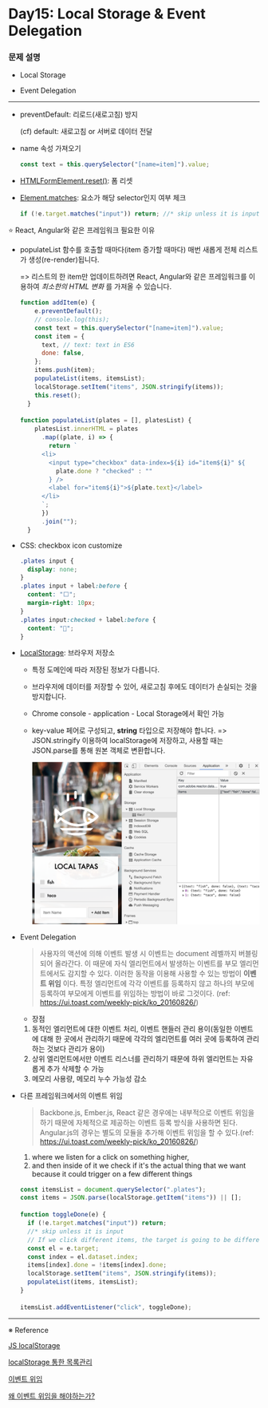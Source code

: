 # Day15: Local Storage & Event Delegation

### 문제 설명

- Local Storage

- Event Delegation

---

- preventDefault: 리로드(새로고침) 방지

  (cf) default: 새로고침 or 서버로 데이터 전달

- name 속성 가져오기

  ```javascript
  const text = this.querySelector("[name=item]").value;
  ```

- [HTMLFormElement.reset()](https://developer.mozilla.org/ko/docs/Web/API/HTMLFormElement/reset): 폼 리셋

- [Element.matches](https://developer.mozilla.org/en-US/docs/Web/API/Element/matches): 요소가 해당 selector인지 여부 체크
  ```javascript
  if (!e.target.matches("input")) return; //* skip unless it is input
  ```

⭐️ React, Angular와 같은 프레임워크 필요한 이유

- populateList 함수를 호출할 때마다(item 증가할 때마다) 매번 새롭게 전체 리스트가 생성(re-render)됩니다.

  => 리스트의 한 item만 업데이트하려면 React, Angular와 같은 프레임워크를 이용하여 _최소한의 HTML 변화_ 를 가져올 수 있습니다.


    ```javascript
    function addItem(e) {
        e.preventDefault();
        // console.log(this);
        const text = this.querySelector("[name=item]").value;
        const item = {
          text, // text: text in ES6
          done: false,
        };
        items.push(item);
        populateList(items, itemsList);
        localStorage.setItem("items", JSON.stringify(items));
        this.reset();
      }

    function populateList(plates = [], platesList) {
        platesList.innerHTML = plates
          .map((plate, i) => {
            return `
          <li>
            <input type="checkbox" data-index=${i} id="item${i}" ${
              plate.done ? "checked" : ""
            } />
            <label for="item${i}">${plate.text}</label>
          </li>
          `;
          })
          .join("");
      }
    ```

- CSS: checkbox icon customize

  ```css
  .plates input {
    display: none;
  }
  .plates input + label:before {
    content: "⬜️";
    margin-right: 10px;
  }
  .plates input:checked + label:before {
    content: "🌮";
  }
  ```

- [LocalStorage](https://developer.mozilla.org/ko/docs/Web/API/Window/localStorage): 브라우저 저장소

  - 특정 도메인에 따라 저장된 정보가 다릅니다.
  - 브라우저에 데이터를 저장할 수 있어, 새로고침 후에도 데이터가 손실되는 것을 방지합니다.

  - Chrome console - application - Local Storage에서 확인 가능
  - key-value 페어로 구성되고, **string** 타입으로 저장해야 합니다.
    => JSON.stringify 이용하여 localStorage에 저장하고, 사용할 때는 JSON.parse를 통해 원본 객체로 변환합니다.

    ![LocalStorage](./localStorage.png)

* Event Delegation

  > 사용자의 액션에 의해 이벤트 발생 시 이벤트는 document 레벨까지 버블링 되어 올라간다. 이 때문에 자식 엘리먼트에서 발생하는 이벤트를 부모 엘리먼트에서도 감지할 수 있다. 이러한 동작을 이용해 사용할 수 있는 방법이 **이벤트 위임** 이다. 특정 엘리먼트에 각각 이벤트를 등록하지 않고 하나의 부모에 등록하여 부모에게 이벤트를 위임하는 방법이 바로 그것이다. (ref: https://ui.toast.com/weekly-pick/ko_20160826/)

  - 장점

  1. 동적인 엘리먼트에 대한 이벤트 처리, 이벤트 핸들러 관리 용이(동일한 이벤트에 대해 한 곳에서 관리하기 때문에 각각의 엘리먼트를 여러 곳에 등록하여 관리하는 것보다 관리가 용이)
  2. 상위 엘리먼트에서만 이벤트 리스너를 관리하기 때문에 하위 엘리먼트는 자유롭게 추가 삭제할 수 가능
  3. 메모리 사용량, 메모리 누수 가능성 감소

* 다른 프레임워크에서의 이벤트 위임

  > Backbone.js, Ember.js, React 같은 경우에는 내부적으로 이벤트 위임을 하기 때문에 자체적으로 제공하는 이벤트 등록 방식을 사용하면 된다. Angular.js의 경우는 별도의 모듈을 추가해 이벤트 위임을 할 수 있다.(ref: https://ui.toast.com/weekly-pick/ko_20160826/)

  1. where we listen for a click on something higher,
  2. and then inside of it we check if it's the actual thing that we want because it could trigger on a few different things

  ```javascript
  const itemsList = document.querySelector(".plates");
  const items = JSON.parse(localStorage.getItem("items")) || [];

  function toggleDone(e) {
    if (!e.target.matches("input")) return;
    //* skip unless it is input
    // If we click different items, the target is going to be different(items, checkbox, <li> ...etc)
    const el = e.target;
    const index = el.dataset.index;
    items[index].done = !items[index].done;
    localStorage.setItem("items", JSON.stringify(items));
    populateList(items, itemsList);
  }

  itemsList.addEventListener("click", toggleDone);
  ```

---

※ Reference

[JS localStorage](https://www.tiny.cloud/blog/javascript-localstorage/)

[localStorage 통한 목록관리](https://medium.com/@benjaminwoojang/localstorage%EB%A5%BC-%ED%99%9C%EC%9A%A9%ED%95%9C-%EB%AA%A9%EB%A1%9D-%EA%B4%80%EB%A6%AC-ed7c7aa9970b)

[이벤트 위임](https://ko.javascript.info/event-delegation)

[왜 이벤트 위임을 해야하는가?](https://ui.toast.com/weekly-pick/ko_20160826/)
